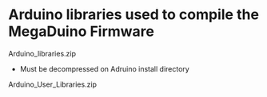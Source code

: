 # Arduino libraries used to compile the MegaDuino Firmware

Arduino_libraries.zip

- Must be decompressed on Adruino install directory

Arduino_User_Libraries.zip


